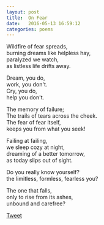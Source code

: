 ```yaml
---
layout: post
title:  On Fear
date:   2016-05-13 16:59:12
categories: poems
---
```


Wildfire of fear spreads, <br />
burning dreams like helpless hay,<br />
paralyzed we watch,<br />
as listless life drifts away.<br />

Dream, you do, <br />
work, you don't.<br />
Cry, you do, <br />
help you don't. <br />

The memory of failure; <br/>
The trails of tears across the cheek. <br/>
The fear of fear itself, <br/>
keeps you from what you seek! <br/>

Failing at failing, <br/>
we sleep cozy at night, <br/>
dreaming of a better tomorrow,<br/>
as today slips out of sight.<br/>

Do you really know yourself?<br />
the limitless, formless, fearless you?<br />

The one that falls, <br />
only to rise from its ashes,<br />
unbound and carefree?<br />



<a href="https://twitter.com/share" class="twitter-share-button" data-size="large" data-count="none" data-via="siri_r" data-hashtags="CandidlyBlunt" >Tweet</a> <script>!function(d,s,id){var js,fjs=d.getElementsByTagName(s)[0],p=/^http:/.test(d.location)?'http':'https';if(!d.getElementById(id)){js=d.createElement(s);js.id=id;js.src=p+'://platform.twitter.com/widgets.js';fjs.parentNode.insertBefore(js,fjs);}}(document, 'script', 'twitter-wjs');</script>


